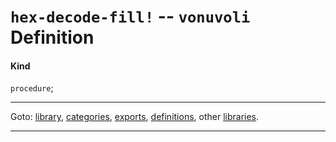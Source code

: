 

<a id='definition__vonuvoli__hex-decode-fill_21'></a>

# `hex-decode-fill!` -- `vonuvoli` Definition


<a id='definition__vonuvoli__hex-decode-fill_21__kind'></a>

#### Kind

`procedure`;

----

Goto: [library](../../vonuvoli/_index.md#library__vonuvoli), [categories](../../vonuvoli/categories/_index.md#toc__vonuvoli__categories), [exports](../../vonuvoli/exports/_index.md#toc__vonuvoli__exports), [definitions](../../vonuvoli/definitions/_index.md#toc__vonuvoli__definitions), other [libraries](../../_libraries.md#toc__libraries).

----

